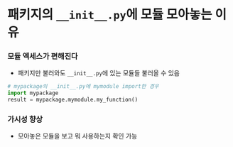 # 패키지의 `__init__.py`에 모듈 모아놓는 이유
### 모듈 엑세스가 편해진다
- 패키지만 불러와도 `__init__.py`에 있는 모듈들 불러올 수 있음

```python
# mypackage의 __init__.py에 mymodule import한 경우
import mypackage
result = mypackage.mymodule.my_function()
```

### 가시성 향상
- 모아놓은 모듈을 보고 뭐 사용하는지 확인 가능